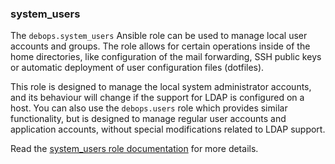 ### system_users

The `debops.system_users` Ansible role can be used to manage local user
accounts and groups. The role allows for certain operations inside of
the home directories, like configuration of the mail forwarding, SSH
public keys or automatic deployment of user configuration files
(dotfiles).

This role is designed to manage the local system administrator accounts,
and its behaviour will change if the support for LDAP is configured on a
host. You can also use the `debops.users` role which provides similar
functionality, but is designed to manage regular user accounts and
application accounts, without special modifications related to LDAP
support.

Read the [system_users role documentation](https://docs.debops.org/en/stable-3.0/ansible/roles/system_users/) for more details.
